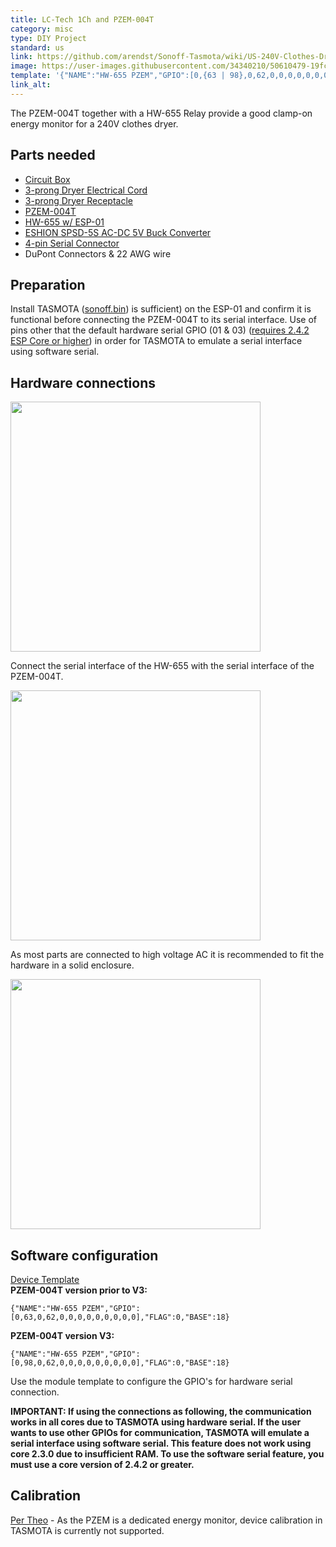 ```yaml
---
title: LC-Tech 1Ch and PZEM-004T
category: misc
type: DIY Project
standard: us
link: https://github.com/arendst/Sonoff-Tasmota/wiki/US-240V-Clothes-Dryer-PZEM004T-Energy-Monitor
image: https://user-images.githubusercontent.com/34340210/50610479-19fc4f00-0ea1-11e9-8238-d46a93850a32.jpg
template: '{"NAME":"HW-655 PZEM","GPIO":[0,{63 | 98},0,62,0,0,0,0,0,0,0,0,0],"FLAG":0,"BASE":18}'
link_alt:
---
```

The PZEM-004T together with a HW-655 Relay provide a good clamp-on energy monitor for a 240V clothes dryer.

## Parts needed
* [Circuit Box](https://www.lowes.com/pd/CARLON-1-Gang-Blue-Plastic-Interior-New-Work-Standard-Switch-Outlet-Wall-Electrical-Box/3286106)
* [3-prong Dryer Electrical Cord](https://smile.amazon.com/gp/product/B002RL9JB6)
* [3-prong Dryer Receptacle](https://smile.amazon.com/gp/product/B000BQSU8C)
* [PZEM-004T](https://www.aliexpress.com/item/AC-Digital-Multifunction-Meter-Watt-Power-Volt-Amp-Current-Test-Module-PZEM-004T-For-Arduino-TTL/32840804812.html?spm=a2g0s.9042311.0.0.68b94c4drsAK0r)
* [HW-655 w/ ESP-01](https://www.aliexpress.com/item/ESP8266-5V-WiFi-relay-module-Things-smart-home-remote-control-switch-phone-APP/32771859308.html)
* [ESHION SPSD-5S AC-DC 5V Buck Converter](https://smile.amazon.com/gp/product/B01F9ZQ2YS)
* [4-pin Serial Connector](https://www.aliexpress.com/item/10Set-4Pin-JST-XH-Connectors-Plug-2-54mm-1007-26AWG-With-100mm-150mm-200mm-300mm-Length/32883270859.html?spm=a2g0s.9042311.0.0.68b94c4drsAK0r)
* DuPont Connectors & 22 AWG wire

## Preparation
Install TASMOTA ([sonoff.bin](http://thehackbox.org/tasmota/020502/sonoff.bin)) is sufficient) on the ESP-01 and confirm it is functional before connecting the PZEM-004T to its serial interface. Use of pins other that the default hardware serial GPIO (01 & 03) ([requires 2.4.2 ESP Core or higher](https://github.com/arendst/Sonoff-Tasmota/wiki/What's-New#version-6303-20181105)) in order for TASMOTA to emulate a serial interface using software serial.

## Hardware connections
<img src="https://user-images.githubusercontent.com/34340210/51444410-2536e380-1cc5-11e9-8989-b181c2851863.png" height="400" /><br>

Connect the serial interface of the HW-655 with the serial interface of the PZEM-004T.

<img src="https://user-images.githubusercontent.com/34340210/50610473-1668c800-0ea1-11e9-9af6-463a04c79692.jpg" height="400" /><br>


As most parts are connected to high voltage AC it is recommended to fit the hardware in a solid enclosure.

<img src="https://user-images.githubusercontent.com/34340210/50610462-123caa80-0ea1-11e9-9c52-e9ff7722b9a8.jpg" height="400" /><br>

## Software configuration

[Device Template](Templates)<BR>
**PZEM-004T version prior to V3:**

`{"NAME":"HW-655 PZEM","GPIO":[0,63,0,62,0,0,0,0,0,0,0,0,0],"FLAG":0,"BASE":18}`


**PZEM-004T version V3:**

`{"NAME":"HW-655 PZEM","GPIO":[0,98,0,62,0,0,0,0,0,0,0,0,0],"FLAG":0,"BASE":18}`

Use the module template to configure the GPIO's for hardware serial connection.

**IMPORTANT: If using the connections as following, the communication works in all cores due to TASMOTA using hardware serial. If the user wants to use other GPIOs for communication, TASMOTA will emulate a serial interface using software serial. This feature does not work using core 2.3.0 due to insufficient RAM. To use the software serial feature, you must use a core version of 2.4.2 or greater.**

## Calibration
[Per Theo](https://github.com/arendst/Sonoff-Tasmota/issues/3208#issuecomment-405048466) - As the PZEM is a dedicated energy monitor, device calibration in TASMOTA is currently not supported.
